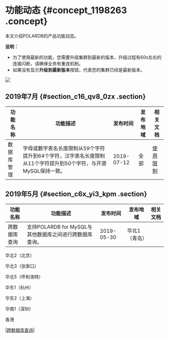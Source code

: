 # 功能动态 {#concept_1198263 .concept}

本文介绍POLARDB的产品功能动态。

**说明：** 

-   为了使用最新的功能，您需要升级集群到最新的版本，升级过程有60s左右的连接闪断，请确保业务有重连机制。
-   如果没有显示**升级到最新版本**按钮，代表您的集群已经是最新版本。

![](http://static-aliyun-doc.oss-cn-hangzhou.aliyuncs.com/assets/img/961111/156350241651543_zh-CN.png)

## 2019年7月 {#section_c16_qv8_0zx .section}

|功能名称|功能描述|发布时间|发布地域|相关文档|
|----|----|----|----|----|
|数据库管理|字母或数字表名长度限制从59个字符提升到64个字符，汉字表名长度限制从11个字符提升到50个字符，与开源MySQL保持一致。|2019-07-12|全部|[使用限制](../../../../cn.zh-CN/产品简介/使用限制.md#)|

## 2019年5月 {#section_c6x_yi3_kpm .section}

|功能名称|功能描述|发布时间|发布地域|相关文档|
|----|----|----|----|----|
|跨数据库查询|支持POLARDB for MySQL与其他数据库之间进行跨数据库查询。|2019-05-30| 华北1（青岛）

 华北2（北京）

 华北3（张家口）

 华北5（呼和浩特）

 华东1（杭州）

 华东2（上海）

 华南1（深圳）

 香港

 |[跨数据库查询](https://help.aliyun.com/document_detail/99896.html)|

